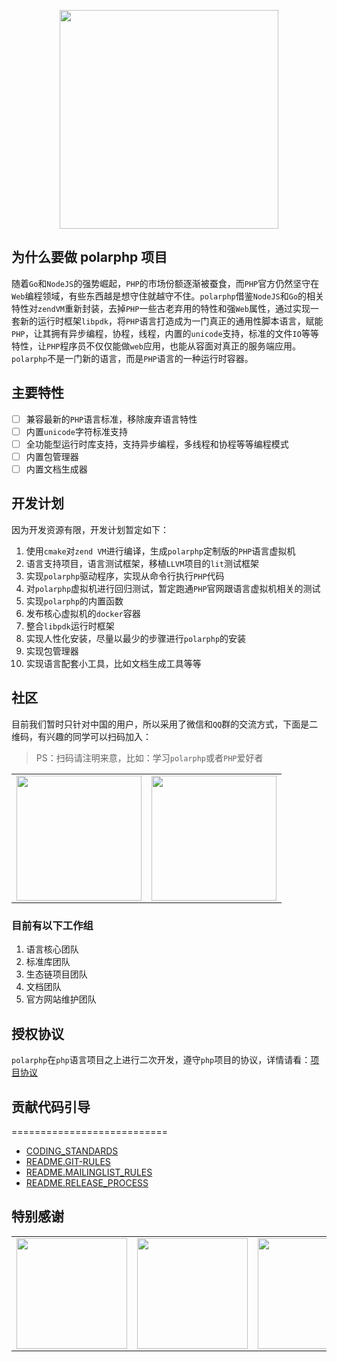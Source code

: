<p align="center">
   <img width="350" src ="https://raw.githubusercontent.com/polarphp/polarphp/master/assets/polarphp.png?sanitize=true"/>
</p>

## 为什么要做 polarphp 项目

随着`Go`和`NodeJS`的强势崛起，`PHP`的市场份额逐渐被蚕食，而`PHP`官方仍然坚守在`Web`编程领域，有些东西越是想守住就越守不住。`polarphp`借鉴`NodeJS`和`Go`的相关特性对`zendVM`重新封装，去掉`PHP`一些古老弃用的特性和强`Web`属性，通过实现一套新的运行时框架`libpdk`，将`PHP`语言打造成为一门真正的通用性脚本语言，赋能`PHP`，让其拥有异步编程，协程，线程，内置的`unicode`支持，标准的文件`IO`等等特性，让`PHP`程序员不仅仅能做`web`应用，也能从容面对真正的服务端应用。`polarphp`不是一门新的语言，而是`PHP`语言的一种运行时容器。

## 主要特性

- [ ] 兼容最新的`PHP`语言标准，移除废弃语言特性
- [ ] 内置`unicode`字符标准支持
- [ ] 全功能型运行时库支持，支持异步编程，多线程和协程等等编程模式
- [ ] 内置包管理器
- [ ] 内置文档生成器

## 开发计划

因为开发资源有限，开发计划暂定如下：

1. 使用`cmake`对`zend VM`进行编译，生成`polarphp`定制版的`PHP`语言虚拟机
2. 语言支持项目，语言测试框架，移植`LLVM`项目的`lit`测试框架
3. 实现`polarphp`驱动程序，实现从命令行执行`PHP`代码
4. 对`polarphp`虚拟机进行回归测试，暂定跑通`PHP`官网跟语言虚拟机相关的测试
5. 实现`polarphp`的内置函数
6. 发布核心虚拟机的`docker`容器
7. 整合`libpdk`运行时框架
8. 实现人性化安装，尽量以最少的步骤进行`polarphp`的安装
9. 实现包管理器
10. 实现语言配套小工具，比如文档生成工具等等

## 社区
目前我们暂时只针对中国的用户，所以采用了微信和`QQ`群的交流方式，下面是二维码，有兴趣的同学可以扫码加入：

> PS：扫码请注明来意，比如：学习`polarphp`或者`PHP`爱好者

</div>
<table>
  <tbody>
    <tr>
      <td align="center" valign="middle">
        <a href="https://www.oschina.net/" target="_blank">
         <img width = "200" src="https://raw.githubusercontent.com/qcoreteam/zendapi/master/assets/images/qq.png"/>
        </a>
      </td>
      <td align="center" valign="middle">
        <a href="https://gitee.com/?from=polarphp.org" target="_blank">
          <img width = "200" src="https://raw.githubusercontent.com/qcoreteam/zendapi/master/assets/images/wechat.png"/></div>
        </a>
      </td>
    </tr><tr></tr>
  </tbody>
</table>

### 目前有以下工作组

1. 语言核心团队
2. 标准库团队
3. 生态链项目团队
4. 文档团队
5. 官方网站维护团队

## 授权协议

`polarphp`在`php`语言项目之上进行二次开发，遵守`php`项目的协议，详情请看：[项目协议](/LICENSE)

## 贡献代码引导
===========================
- [CODING_STANDARDS](docs/CODING_STANDARDS)
- [README.GIT-RULES](docs/README.GIT-RULES)
- [README.MAILINGLIST_RULES](docs/README.MAILINGLIST_RULES)
- [README.RELEASE_PROCESS](docs/README.RELEASE_PROCESS)

## 特别感谢
<!--特别感谢开始-->
<table>
  <tbody>
    <tr>
      <td align="center" valign="middle">
        <a href="https://www.oschina.net/" target="_blank">
          <img width="177px" src="https://raw.githubusercontent.com/polarphp/polarphp/master/assets/osc.svg?sanitize=true">
        </a>
      </td>
      <td align="center" valign="middle">
        <a href="https://gitee.com/?from=polarphp.org" target="_blank">
          <img width="177px" src="https://raw.githubusercontent.com/polarphp/polarphp/master/assets/gitee.svg?sanitize=true">
        </a>
      </td>
      <td align="center" valign="middle">
        <a href="http://www.hacknown.com/" target="_blank">
          <img width="177px" src="https://raw.githubusercontent.com/polarphp/polarphp/master/assets/hacknown.svg?sanitize=true">
        </a>
      </td>
    </tr><tr></tr>
  </tbody>
</table>
<!--特别感谢结束-->
